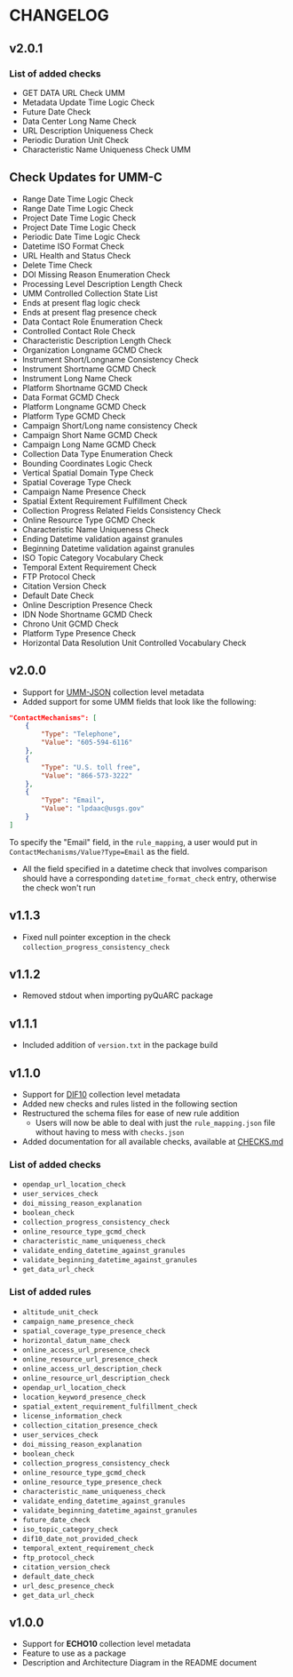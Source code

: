 # CHANGELOG

## v2.0.1

### List of added checks

- GET DATA URL Check UMM
- Metadata Update Time Logic Check
- Future Date Check
- Data Center Long Name Check
- URL Description Uniqueness Check
- Periodic Duration Unit Check
- Characteristic Name Uniqueness Check UMM

## Check Updates for UMM-C

- Range Date Time Logic Check
- Range Date Time Logic Check
- Project Date Time Logic Check
- Project Date Time Logic Check
- Periodic Date Time Logic Check
- Datetime ISO Format Check
- URL Health and Status Check
- Delete Time Check
- DOI Missing Reason Enumeration Check
- Processing Level Description Length Check
- UMM Controlled Collection State List
- Ends at present flag logic check
- Ends at present flag presence check
- Data Contact Role Enumeration Check
- Controlled Contact Role Check
- Characteristic Description Length Check
- Organization Longname GCMD Check
- Instrument Short/Longname Consistency Check
- Instrument Shortname GCMD Check
- Instrument Long Name Check
- Platform Shortname GCMD Check
- Data Format GCMD Check
- Platform Longname GCMD Check
- Platform Type GCMD Check
- Campaign Short/Long name consistency Check
- Campaign Short Name GCMD Check
- Campaign Long Name GCMD Check
- Collection Data Type Enumeration Check
- Bounding Coordinates Logic Check
- Vertical Spatial Domain Type Check
- Spatial Coverage Type Check
- Campaign Name Presence Check
- Spatial Extent Requirement Fulfillment Check
- Collection Progress Related Fields Consistency Check
- Online Resource Type GCMD Check
- Characteristic Name Uniqueness Check
- Ending Datetime validation against granules
- Beginning Datetime validation against granules
- ISO Topic Category Vocabulary Check
- Temporal Extent Requirement Check
- FTP Protocol Check
- Citation Version Check
- Default Date Check
- Online Description Presence Check
- IDN Node Shortname GCMD Check
- Chrono Unit GCMD Check
- Platform Type Presence Check
- Horizontal Data Resolution Unit Controlled Vocabulary Check

## v2.0.0

- Support for [UMM-JSON](https://earthdata.nasa.gov/esdis/esco/standards-and-references/eso-umm-information) collection level metadata
- Added support for some UMM fields that look like the following:

```json
"ContactMechanisms": [
    {
        "Type": "Telephone",
        "Value": "605-594-6116"
    },
    {
        "Type": "U.S. toll free",
        "Value": "866-573-3222"
    },
    {
        "Type": "Email",
        "Value": "lpdaac@usgs.gov"
    }
]
```

To specify the "Email" field, in the `rule_mapping`, a user would put in `ContactMechanisms/Value?Type=Email` as the field.

- All the field specified in a datetime check that involves comparison should have a corresponding `datetime_format_check` entry, otherwise the check won't run

## v1.1.3

- Fixed null pointer exception in the check `collection_progress_consistency_check`

## v1.1.2

- Removed stdout when importing pyQuARC package

## v1.1.1

- Included addition of `version.txt` in the package build

## v1.1.0

- Support for [DIF10](https://earthdata.nasa.gov/esdis/eso/standards-and-references/directory-interchange-format-dif-standard) collection level metadata
- Added new checks and rules listed in the following section
- Restructured the schema files for ease of new rule addition
  - Users will now be able to deal with just the `rule_mapping.json` file without having to mess with `checks.json`
- Added documentation for all available checks, available at [CHECKS.md](./CHECKS.md)

### List of added checks

- `opendap_url_location_check`
- `user_services_check`
- `doi_missing_reason_explanation`
- `boolean_check`
- `collection_progress_consistency_check`
- `online_resource_type_gcmd_check`
- `characteristic_name_uniqueness_check`
- `validate_ending_datetime_against_granules`
- `validate_beginning_datetime_against_granules`
- `get_data_url_check`

### List of added rules

- `altitude_unit_check`
- `campaign_name_presence_check`
- `spatial_coverage_type_presence_check`
- `horizontal_datum_name_check`
- `online_access_url_presence_check`
- `online_resource_url_presence_check`
- `online_access_url_description_check`
- `online_resource_url_description_check`
- `opendap_url_location_check`
- `location_keyword_presence_check`
- `spatial_extent_requirement_fulfillment_check`
- `license_information_check`
- `collection_citation_presence_check`
- `user_services_check`
- `doi_missing_reason_explanation`
- `boolean_check`
- `collection_progress_consistency_check`
- `online_resource_type_gcmd_check`
- `online_resource_type_presence_check`
- `characteristic_name_uniqueness_check`
- `validate_ending_datetime_against_granules`
- `validate_beginning_datetime_against_granules`
- `future_date_check`
- `iso_topic_category_check`
- `dif10_date_not_provided_check`
- `temporal_extent_requirement_check`
- `ftp_protocol_check`
- `citation_version_check`
- `default_date_check`
- `url_desc_presence_check`
- `get_data_url_check`

## v1.0.0

- Support for **ECHO10** collection level metadata
- Feature to use as a package
- Description and Architecture Diagram in the README document
